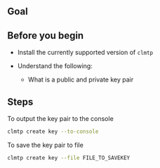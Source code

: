 ## Goal

## Before you begin

* Install the currently supported version of `clmtp`

* Understand the following:
  * What is a public and private key pair

## Steps

To output the key pair to the console

```sh
clmtp create key --to-console
```

To save the key pair to file

```sh
clmtp create key --file FILE_TO_SAVEKEY
```
